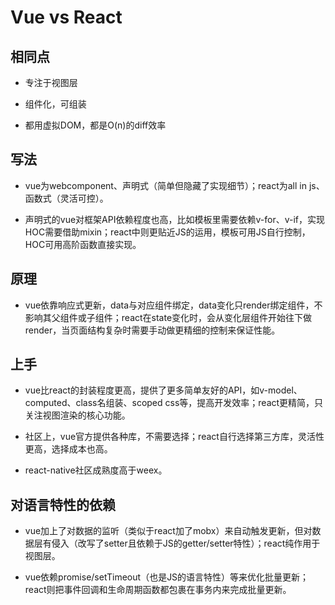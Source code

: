 
# Vue vs React

## 相同点

- 专注于视图层

- 组件化，可组装

- 都用虚拟DOM，都是O(n)的diff效率


## 写法

- vue为webcomponent、声明式（简单但隐藏了实现细节）；react为all in js、函数式（灵活可控）。

- 声明式的vue对框架API依赖程度也高，比如模板里需要依赖v-for、v-if，实现HOC需要借助mixin；react中则更贴近JS的运用，模板可用JS自行控制，HOC可用高阶函数直接实现。

## 原理

- vue依靠响应式更新，data与对应组件绑定，data变化只render绑定组件，不影响其父组件或子组件；react在state变化时，会从变化层组件开始往下做render，当页面结构复杂时需要手动做更精细的控制来保证性能。

## 上手

- vue比react的封装程度更高，提供了更多简单友好的API，如v-model、computed、class名组装、scoped css等，提高开发效率；react更精简，只关注视图渲染的核心功能。

- 社区上，vue官方提供各种库，不需要选择；react自行选择第三方库，灵活性更高，选择成本也高。

- react-native社区成熟度高于weex。

## 对语言特性的依赖

- vue加上了对数据的监听（类似于react加了mobx）来自动触发更新，但对数据层有侵入（改写了setter且依赖于JS的getter/setter特性）；react纯作用于视图层。

- vue依赖promise/setTimeout（也是JS的语言特性）等来优化批量更新；react则把事件回调和生命周期函数都包裹在事务内来完成批量更新。



